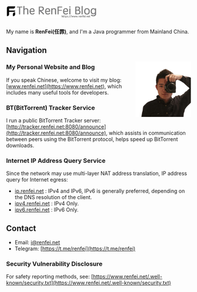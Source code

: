 <h1><picture>
  <source media="(prefers-color-scheme: dark)" srcset="./lib/assets/wordmark.dark.png?raw=true">
  <source media="(prefers-color-scheme: light)" srcset="./lib/assets/wordmark.light.png?raw=true">
  <img alt="RenFeiBlog" src="./lib/assets/wordmark.light.png?raw=true" height="34">
</picture></h1>

My name is **RenFei(任霏)**, and I'm a Java programmer from Mainland China.

## Navigation

<img src="./lib/assets/renfei.png?raw=true" align="right" width="30%" />

### My Personal Website and Blog

If you speak Chinese, welcome to visit my blog: [www.renfei.net](https://www.renfei.net), which includes many useful tools for developers.

### BT(BitTorrent) Tracker Service

I run a public BitTorrent Tracker server: [http://tracker.renfei.net:8080/announce](http://tracker.renfei.net:8080/announce), which assists in communication between peers using the BitTorrent protocol, helps speed up BitTorrent downloads.

### Internet IP Address Query Service

Since the network may use multi-layer NAT address translation, IP address query for Internet egress:

* [ip.renfei.net](http://ip.renfei.net) : IPv4 and IPv6, IPv6 is generally preferred, depending on the DNS resolution of the client.
* [ipv4.renfei.net](http://ipv4.renfei.net) : IPv4 Only.
* [ipv6.renfei.net](http://ipv6.renfei.net) : IPv6 Only.

## Contact

* Email: [i@renfei.net](mailto:i@renfei.net)
* Telegram: [https://t.me/renfei](https://t.me/renfei)

### Security Vulnerability Disclosure

For safety reporting methods, see: [https://www.renfei.net/.well-known/security.txt](https://www.renfei.net/.well-known/security.txt)
